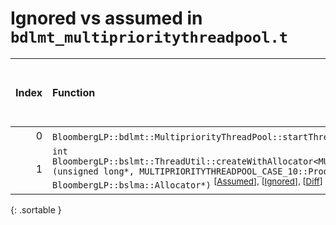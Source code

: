 # Ignored vs assumed in `bdlmt_multiprioritythreadpool.t`

<script src="../sorttable.js"></script>

|   Index | Function                                                                                                                                                                                                                                                                                                    |   Difference in number of lines |   Function size difference in bytes |   Number of lines in assumed build | Number of bytes in assumed build   |   Number of lines in ignored build | Number of bytes in ignored build   |
|--------:|:------------------------------------------------------------------------------------------------------------------------------------------------------------------------------------------------------------------------------------------------------------------------------------------------------------|--------------------------------:|------------------------------------:|-----------------------------------:|:-----------------------------------|-----------------------------------:|:-----------------------------------|
|       0 | `BloombergLP::bdlmt::MultipriorityThreadPool::startThreads()` <sup>\[[Assumed](0.assume.s.txt)\], \[[Ignored](0.none.s.txt)\], \[[Diff](0.diff.html)\]                                                                                                                                                      |                              -2 |                                   0 |                                784 | 4,251,328                          |                                784 | 4,251,360                          |
|       1 | `int BloombergLP::bslmt::ThreadUtil::createWithAllocator<MULTIPRIORITYTHREADPOOL_CASE_10::ProducerThread>(unsigned long*, MULTIPRIORITYTHREADPOOL_CASE_10::ProducerThread const&, BloombergLP::bslma::Allocator*)` <sup>\[[Assumed](1.assume.s.txt)\], \[[Ignored](1.none.s.txt)\], \[[Diff](1.diff.html)\] |                              -8 |                                 -32 |                                368 | 4,246,160                          |                                400 | 4,246,160                          |
{: .sortable }
